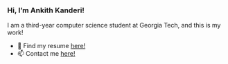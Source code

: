 ### **Hi, I’m Ankith Kanderi!** 

I am a third-year computer science student at Georgia Tech, and this is my work!

- 📝 Find my resume [here!](https://drive.google.com/file/d/1jrKRt1AyOu8EPiRCfhpX4qK7LTonfW6e/view?usp=sharing](https://drive.google.com/file/d/1VBQvmlLxpQ5eIKCLZcMIDqLo5NxLGFDP/view?usp=sharing))
- 📫 Contact me [here!](mailto:ankithkanderi@outlook.com)

<!---
ankithkanderi24/ankithkanderi24 is a ✨ special ✨ repository because its `README.md` (this file) appears on your GitHub profile.
You can click the Preview link to take a look at your changes.
--->
